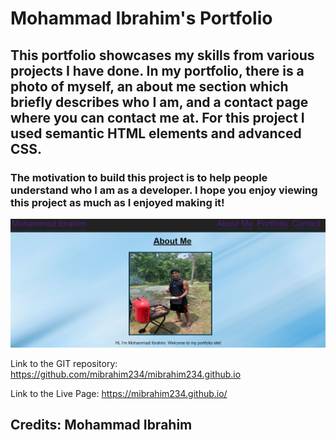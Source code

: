 # Mohammad Ibrahim's Portfolio

## This portfolio showcases my skills from various projects I have done. In my portfolio, there is a photo of myself, an about me section which briefly describes who I am, and a contact page where you can contact me at. For this project I used semantic HTML elements and advanced CSS.

### The motivation to build this project is to help people understand who I am as a developer. I hope you enjoy viewing this project as much as I enjoyed making it!

![Mohammad Ibrahim Portfolio Screenshot](./assets/images/shrifty.png)

Link to the GIT repository: https://github.com/mibrahim234/mibrahim234.github.io

Link to the Live Page: https://mibrahim234.github.io/

## Credits: Mohammad Ibrahim 